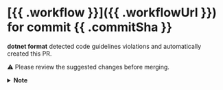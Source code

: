 # [{{ .workflow }}]({{ .workflowUrl }}) for commit {{ .commitSha }}

**dotnet format** detected code guidelines violations and automatically created this PR.

:warning: Please review the suggested changes before merging.

<details>
<summary><strong>Note</strong></summary>
</br>

Sometimes the fix provided by the analyzers produces unnecessary comments when formatting files.

This should only happen if the project supports multiple target frameworks and the fix doesn't produce the same output for all. However, it seems that sometimes the `Unmerged change from project ...` comment shows up even though the fix produced the same output.

If this happens, just delete the comments added. Otherwise, consider incorporating the commented out code using [preprocessor directives to control conditional compilation](https://docs.microsoft.com/en-us/dotnet/csharp/language-reference/preprocessor-directives#conditional-compilation).
Example:

```csharp
#if NET6_0
    ...
#elif NET7_0
    ...
#endif
```

</details>
